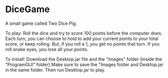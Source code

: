 # DiceGame
A small game called Two Dice Pig.

To play:
Roll the dice and try to score 100 points before the computer does.
Each turn, you can choose to hold to add your current points to your total score, or keep rolling. But, if you roll a 1, you get no points that turn.
If you roll snake eyes, you lose all your points.

To install:
Download the Desktop.jar file and the "Images" folder (inside the "ProgramGUI" folder)
Make sure to save the "Images folder and Desktop.jar in the same folder.
Then run Desktop.jar to play.
